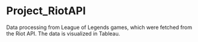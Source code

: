 # Project_RiotAPI
Data processing from League of Legends games, which were fetched from the Riot API. The data is visualized in Tableau.
